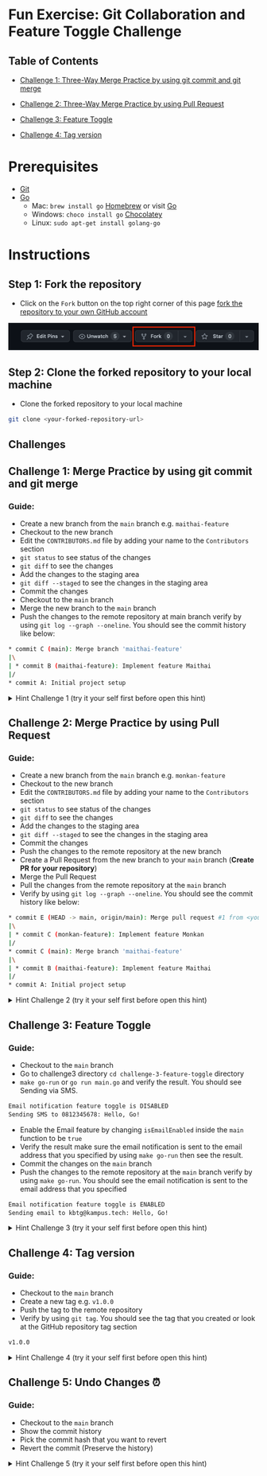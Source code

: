 # Fun Exercise: Git Collaboration and Feature Toggle Challenge

## Table of Contents
- [Challenge 1: Three-Way Merge Practice by using git commit and git merge](#challenge-1-three-way-merge-practice-by-using-git-commit-and-git-merge)

- [Challenge 2: Three-Way Merge Practice by using Pull Request](#challenge-2-three-way-merge-practice-by-using-pull-request)

- [Challenge 3: Feature Toggle](#challenge-3-feature-toggle)

- [Challenge 4: Tag version](#challenge-4-tag-version)

# Prerequisites

- [Git](https://git-scm.com/downloads)
- [Go](https://go.dev/doc/install)
  - Mac: `brew install go` [Homebrew](https://brew.sh/) or visit [Go](https://go.dev/doc/install)
  - Windows: `choco install go` [Chocolatey](https://chocolatey.org/install)
  - Linux: `sudo apt-get install golang-go`

# Instructions

## Step 1: Fork the repository

- Click on the `Fork` button on the top right corner of this page [fork the repository to your own GitHub account](https://docs.github.com/en/pull-requests/collaborating-with-pull-requests/working-with-forks/fork-a-repo#forking-a-repository)

<img src="./fork.png"  alt="fork">

## Step 2: Clone the forked repository to your local machine

- Clone the forked repository to your local machine

```bash
git clone <your-forked-repository-url>
```

## Challenges

## Challenge 1: Merge Practice by using git commit and git merge

### Guide:

- Create a new branch from the `main` branch e.g. `maithai-feature`
- Checkout to the new branch
- Edit the `CONTRIBUTORS.md` file by adding your name to the `Contributors` section
- `git status` to see status of the changes
- `git diff` to see the changes
- Add the changes to the staging area
- `git diff --staged` to see the changes in the staging area
- Commit the changes
- Checkout to the `main` branch
- Merge the new branch to the `main` branch
- Push the changes to the remote repository at main branch verify by using `git log --graph --oneline`. You should see the commit history like below:

```bash
* commit C (main): Merge branch 'maithai-feature'
|\
| * commit B (maithai-feature): Implement feature Maithai
|/
* commit A: Initial project setup
```

<details>

<summary>Hint Challenge 1 (try it your self first before open this hint)
</summary>

- Create a new branch from the `main` branch e.g. `maithai-feature`

```bash
git branch maithai-feature
```

- Checkout to the new branch

```bash
git checkout maithai-feature
```

- Edit the `CONTRIBUTORS.md` file by adding your name to the `Contributors` section
- Commit the changes

```bash
git add CONTRIBUTORS.md
git commit -m "Add my name to the Contributors section"
```

- Checkout to the `main` branch

```bash
git checkout main
```

- Merge the new branch to the `main` branch

```bash
git merge maithai-feature --no-ff
```

- Push the changes to the remote repository at main branch

```bash
git push origin main
```

</details>

## Challenge 2: Merge Practice by using Pull Request

### Guide:

- Create a new branch from the `main` branch e.g. `monkan-feature`
- Checkout to the new branch
- Edit the `CONTRIBUTORS.md` file by adding your name to the `Contributors` section
- `git status` to see status of the changes
- `git diff` to see the changes
- Add the changes to the staging area
- `git diff --staged` to see the changes in the staging area
- Commit the changes
- Push the changes to the remote repository at the new branch
- Create a Pull Request from the new branch to your `main` branch (<b>Create PR for your repository</b>)
- Merge the Pull Request
- Pull the changes from the remote repository at the `main` branch
- Verify by using `git log --graph --oneline`. You should see the commit history like below:

```bash
* commit E (HEAD -> main, origin/main): Merge pull request #1 from <your-github-username>/monkan-feature
|\
| * commit C (monkan-feature): Implement feature Monkan
|/
* commit C (main): Merge branch 'maithai-feature'
|\
| * commit B (maithai-feature): Implement feature Maithai
|/
* commit A: Initial project setup
```

<details>
<summary>Hint Challenge 2 (try it your self first before open this hint)</summary>

- Create a new branch from the `main` branch e.g. `monkan-feature`

```bash
git branch monkan-feature
```

- Checkout to the new branch

```bash
git checkout monkan-feature
```

- Edit the `CONTRIBUTORS.md` file by adding your name to the `Contributors` section
- Commit the changes

```bash
git add CONTRIBUTORS.md
git commit -m "Add my name to the Contributors section"
```

- Push the changes to the remote repository at the new branch

```bash
git push origin monkan-feature
```

- Create a Pull Request from the new branch to the `main` branch
- Merge the Pull Request
- Pull the changes from the remote repository at the `main` branch

```bash
git pull origin main
```

</details>

## Challenge 3: Feature Toggle

### Guide:

- Checkout to the `main` branch
- Go to challenge3 directory `cd challenge-3-feature-toggle` directory
- `make go-run` or `go run main.go`  and verify the result. You should see Sending via SMS.

```bash
Email notification feature toggle is DISABLED
Sending SMS to 0812345678: Hello, Go!
```

- Enable the Email feature by changing `isEmailEnabled` inside the `main` function to be `true`
- Verify the result make sure the email notification is sent to the email address that you specified by using `make go-run` then see the result.
- Commit the changes on the `main` branch
- Push the changes to the remote repository at the `main` branch
verify by using `make go-run`. You should see the email notification is sent to the email address that you specified

```bash
Email notification feature toggle is ENABLED
Sending email to kbtg@kampus.tech: Hello, Go!
```

<details>
<summary>Hint Challenge 3 (try it your self first before open this hint)</summary>

- Checkout to the `main` branch

```bash
git checkout main
```

- Go to challenge3 directory `cd challenge-3-feature-toggle` directory
- Enable the feature by changing the `isEmailEnabled` inside the `main` function to be `true`
- Verify the result make sure the email notification is sent to the email address that you specified

```bash
make go-run
```

- Commit the changes on the `main` branch

```bash
git add main.go
git commit -m "Enable email notification feature toggle"
```

- Push the changes to the remote repository at the `main` branch

```bash
git push origin main
```

</details>

## Challenge 4: Tag version

### Guide:

- Checkout to the `main` branch
- Create a new tag e.g. `v1.0.0`
- Push the tag to the remote repository
- Verify by using `git tag`. You should see the tag that you created or look at the GitHub repository tag section

```bash
v1.0.0
```

<details>
<summary>Hint Challenge 4 (try it your self first before open this hint)</summary>

- Checkout to the `main` branch

```bash
git checkout main
```

- Create a new tag e.g. `v1.0.0`

```bash
git tag -a v1.0.0 -m "Release version 1.0.0 : send email notification"
```

- Push the tag to the remote repository

```bash
git push origin --tags
```

</details>

## Challenge 5: Undo Changes ⏰

### Guide:

- Checkout to the `main` branch
- Show the commit history
- Pick the commit hash that you want to revert
- Revert the commit (Preserve the history)

<details>
<summary>Hint Challenge 5 (try it your self first before open this hint)</summary>

```bash
git revert <commit-hash>
```

</details>

